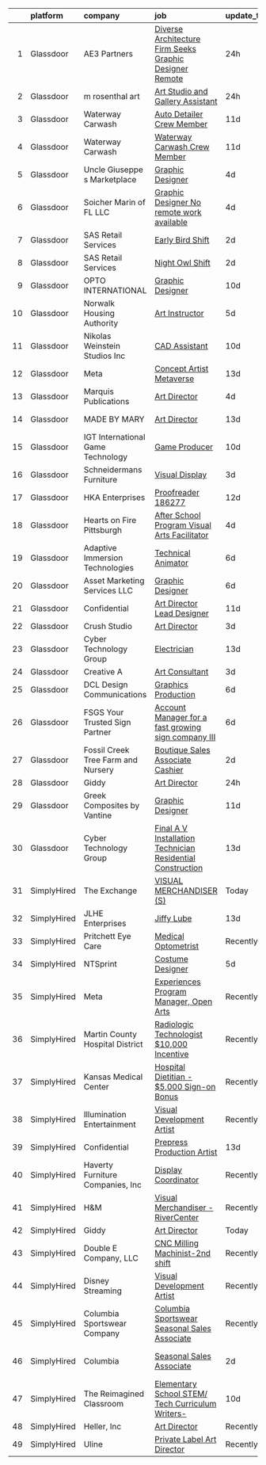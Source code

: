 

|    | platform    | company                            | job                                                                                                                                                                                                                                                                                                                                                                                                                                                                                                                                                                                                                                                                                                                                                                                                                                                                                                                                                                                                                                                                                                                                                                                                                                                                                                                                                                                                                                                           | update_time   | location                      |
|---:|:------------|:-----------------------------------|:--------------------------------------------------------------------------------------------------------------------------------------------------------------------------------------------------------------------------------------------------------------------------------------------------------------------------------------------------------------------------------------------------------------------------------------------------------------------------------------------------------------------------------------------------------------------------------------------------------------------------------------------------------------------------------------------------------------------------------------------------------------------------------------------------------------------------------------------------------------------------------------------------------------------------------------------------------------------------------------------------------------------------------------------------------------------------------------------------------------------------------------------------------------------------------------------------------------------------------------------------------------------------------------------------------------------------------------------------------------------------------------------------------------------------------------------------------------|:--------------|:------------------------------|
|  1 | Glassdoor   | AE3 Partners                       | [Diverse Architecture Firm Seeks Graphic Designer  Remote ](https://www.glassdoor.com/partner/jobListing.htm?pos=109&ao=1110586&s=58&guid=0000018335b9461d975ac693ee461bc4&src=GD_JOB_AD&t=SR&vt=w&ea=1&cs=1_c6b5bc00&cb=1663053678511&jobListingId=1008134183584&cpc=61E17551093C17CB&jrtk=3-0-1gcqrihi1jrpn801-1gcqrihikia2j800-d9353c9c212a178f--6NYlbfkN0Bgub-ZNE-gLQYq-B1O2O4iqCdneG1eqTuDS06NHzGwZittwkDGOdGUdru3aFsHTFQ8gyWwZEBxMQKGplJSczS7A2I-AK0cFZbu93YwUxHFu_Sc217ZzWGjuDEul5hvHm6_MvcpwhPG6gFv_VgoD10ssoq4qNO_8thRPYqdWf0sr_gMY5FuxiA3u_NPT5Y9VtgY3hJtBinXt8-k_RPkyZ-E1757tavWXuJFDkPLMPzuojwxRDJgYNn2RF_IWhWCsQjhEPLAG4LXAFAytKgPg4r06Goj0dTUbZD-9BDyksZ5n0l4Ylnhp7SDlcRBmsZ4ovE3qlihQAUC86Q5MRnbSGs3P2Cv4hVY4ngo13eyoCQyXUd5PgRTlPzQemIvi5cnLB3aeg0DgAuofYpOPdAa_2AiNes855HhEbpFHpR3Y6foEy08g8KkiLdOVKqug4VhMqEMIOY6Pzk-CuIaftfeMAB6o4prnOjGRYiEAv7VmLw5e8_F362scTMmXHI2nfF8Uegv3mMqDMiAqEzP4BO31pijoMu83GbKJ-N3rUo-KBaqGQ%3D%3D)                                                                                                                                                                                                                                                                                                                                                                                                                                                                                                              | 24h           | Remote                        |
|  2 | Glassdoor   | m rosenthal art                    | [Art Studio and Gallery Assistant](https://www.glassdoor.com/partner/jobListing.htm?pos=115&ao=1110586&s=58&guid=0000018335b9461d975ac693ee461bc4&src=GD_JOB_AD&t=SR&vt=w&ea=1&cs=1_46d9ae8f&cb=1663053678512&jobListingId=1008134998448&cpc=9FE5D8D7282D4400&jrtk=3-0-1gcqrihi1jrpn801-1gcqrihikia2j800-fed4341997b91740--6NYlbfkN0D_KRozbKJx95I3LRYgbj09bqBDFeyQG4s8tCOB31p2DDZJW8f-KusMl18uY1qG4shNZKi-cc-k7lI1I3_lh5opq2dYMNsBtUfDbF4XVy3uvAe24QGTjHKUZqZ9v18ml2AEhNg3bWax6QhKoiklkn479Fxo5j4OCRj6w3WHN8py3e1mh4W7wjVXBA3tgVQpMnn0QccJaHe1bT3sKW5v_S6ugO2wb2Tq2-XrHwti7XuxBj6SoZmghSFVWgy7DDK5X7cJjieKGYNAB4mu0g74OKtLhTsl4PZIC8S8eMdMu9BzOquhYZcVsS4RzIX9cNWaAyePXWdh4BD8dq9sXNABInPmeQlQ1MRGFysqGiWOVpNZbQLP5tFUUPzIRlblRaaR8nbjlBtJ82v6JqeO34KnzmAZ4W6hej2B5t_I4SIhmc6JNjwPrBY1bVNEMaQFPdVFkce8eNVRxf4KftsP__GnPdmRuryTujnwLqacAxkymA2PdJD2pSRKGRbJAYZm6BJE6JnII6I070z4ZA%3D%3D)                                                                                                                                                                                                                                                                                                                                                                                                                                                                                                                                                                       | 24h           | San Jose, CA                  |
|  3 | Glassdoor   | Waterway Carwash                   | [Auto Detailer   Crew Member](https://www.glassdoor.com/partner/jobListing.htm?pos=106&ao=1110586&s=58&guid=0000018335b9461d975ac693ee461bc4&src=GD_JOB_AD&t=SR&vt=w&cs=1_7787c2b9&cb=1663053678510&jobListingId=1008111324289&cpc=8D7ECEA3288D8B24&jrtk=3-0-1gcqrihi1jrpn801-1gcqrihikia2j800-b53194dd2a9f9d7d--6NYlbfkN0D8O-H_wUvDZzcT664clKWU_YBfYT-A9tKBwOCfBRnV_3IB4pmV_PZZ7DDKHJuZOOsa0MEhYfkhQUmgE_Rik60_EwTF5lhj2rugw9LnGcBvwAX2ou2_SrdQwuhyLmNpAx9DsxJxfmtAC1YmyvPmNE78vpxgCiLyyFi-vIlW-hkOg1naCtOblrobsHzhK5sF6vwljcjQEMpgBaIgU-mHd-Lkxpw8dLqECXwpalryxRFwJwwa8pfKe7CYIUFVKFMfS9t6CZ6cVRi3aY-4It2gvBn6Y5E5Ih425SMtEp7Ql1PGwTHt2e0-Zh7nlcP8AVNT3VDBViF_ieDb5kKhcBv0edhRPFBLfojCkdAGQUsa57zyvDBVURKeevrenfJWmL3qowMlPTY6gw7XhMtikAxJ9PnuwQosMOgJcS7KuVUtFOhx8tZHNjliiNhPzJVTpboYg_f-uuqVfpi6rUJSwosStpAO)                                                                                                                                                                                                                                                                                                                                                                                                                                                                                                                                                                                                                                             | 11d           | Vernon Hills, IL              |
|  4 | Glassdoor   | Waterway Carwash                   | [Waterway Carwash Crew Member](https://www.glassdoor.com/partner/jobListing.htm?pos=116&ao=1110586&s=58&guid=0000018335b9461d975ac693ee461bc4&src=GD_JOB_AD&t=SR&vt=w&cs=1_d6e2e601&cb=1663053678512&jobListingId=1008111301684&cpc=77D8CEE05F182B4C&jrtk=3-0-1gcqrihi1jrpn801-1gcqrihikia2j800-fad992a4f3131cf3--6NYlbfkN0D8O-H_wUvDZzcT664clKWU_YBfYT-A9tKBwOCfBRnV_3IB4pmV_PZZM8d2MQoYG3KRWshrHtR7b2dEOvNiLABCmqzeUO-JpOTjLj0XcbZdGp3BUvA0MWyqo_Ws3iJrca-gKxMo6t0RmL2YGaljUyZRznrkXAJ2zR8GfvEHaLFUS-C6Z7Q3ik5jkkKq_tJTbCrbTFNnXZTngMxPbZkrA9UUGM7mrXpS84ApcNKxA7LAv7KbQV6bkv0wDDyrnLvF65MJXOuh0c__pJYxaK0SOQoNBJJ4wv-9Bu0sp-Jg3u09BmIRqUoals3RTOSCCuqnUWkSJjKI724EUiPtV4wNA_G6M1-Y5qZob5u_xVhCdn6SwrmPYA06LREapmVINM63GvLDKXp0HY5E7XkKmYnqi1kLkOmVm9oRoG9EVau0G8YY9_CORfEvA_RDFSozbsgbJjKJwbyCqJIX3sNX1ZR3nRXN)                                                                                                                                                                                                                                                                                                                                                                                                                                                                                                                                                                                                                                            | 11d           | Skokie, IL                    |
|  5 | Glassdoor   | Uncle Giuseppe s Marketplace       | [Graphic Designer](https://www.glassdoor.com/partner/jobListing.htm?pos=124&ao=1110586&s=58&guid=0000018335b9461d975ac693ee461bc4&src=GD_JOB_AD&t=SR&vt=w&ea=1&cs=1_6539c326&cb=1663053678512&jobListingId=1008126040287&cpc=9FFE37255B2C047E&jrtk=3-0-1gcqrihi1jrpn801-1gcqrihikia2j800-69c5258a1d547f45--6NYlbfkN0CGLrabYYuemvwgt_yQDDmOXwhhrXeTIr4NICh32A2LGABFwBkdbhqIRUVy_ZEhW9LKz2BakmI-St_AeGJeB2g7HhroQLGo_zmHZ7lnNjUcl09eSX94sMWtwNwx3-SrrTCyHJVZamGGhzc1eeV-8Nj0UZti-aXsZIPpkquN5xvsR6wvfOrp_2C5OxoJzKq_af6rVKfzrORPES8o3Sm65JvFfk42RzXlluKjTPVcxmVhsTEjudathBByl8OxM-3C0vm7Jaomo8aiTylj0BwvG2xO8rYtpCCoNJ4ed2CFwenKjwqW0HheqEPRzVio_FeHW3frXNWTiJaiNHkM69xHMHT40U_SqZXj0P7RI0QIskQ8_dceSWasJisrXyuVvdOsW_lAdzTB3SXT2g5DnZvdgACKn58Pr-71nxRtTctdupJbTNaSgH5SxVc2Uu2MPC_oeR3U_zy7H7b_AI5QH0UI_bCKm-rSqP_s6tpjrPp_X3JQhRSQKpA61cPG8YW-_uh6fm0%3D)                                                                                                                                                                                                                                                                                                                                                                                                                                                                                                                                                                                                     | 4d            | Melville, NY                  |
|  6 | Glassdoor   | Soicher Marin of FL  LLC           | [Graphic Designer  No remote work available ](https://www.glassdoor.com/partner/jobListing.htm?pos=103&ao=1110586&s=58&guid=0000018335b9461d975ac693ee461bc4&src=GD_JOB_AD&t=SR&vt=w&ea=1&cs=1_a1901a1a&cb=1663053678510&jobListingId=1008126322166&cpc=D726EEAC21ED87CB&jrtk=3-0-1gcqrihi1jrpn801-1gcqrihikia2j800-7d93c4ac8376238b--6NYlbfkN0CQJhSYVfaOjZRjFidUvE2uspgRp7J9njsXAxidIJ3FLCiC_XJCfJj8nmg9I03AYgbM7miGO384ULMLZX4I4CpJk_rjvI32yJAVkJ1fbcog5pKn5lSQ7OFnOYyCVdrLDPOK6dwj10IYK3zm6TWh2QRkwJXxVbI--RMXKTfLN-1s1PgO3SeMuP9LDP3UdOde9ZzQReuEeY9XvyRW7uTb3thuAt43GnwV45PbW-54PGt1u1BbrQXkXgtJTWhKXfxZrgU5MIO7-XRQNANvCtidybk2bfb5B_Iqj1VejJN6e9C7B_GoUtc3mYDkWSRRVmNI3ZSIXTnqLDApaNS1uskwt74B1tkqizjdPK72iUk5cgki1txXVZVfpoSI9NyiW7PNW-vdUp5D_hAvFR1v74svhBaDWiIBZkpR5n7vyXoZwCXJsLCrcfmbLPN3HQlK6NlrudUlxEUcDq2FMlbgLXTNgif7HNkq-f5FV8iREg6yHYrZHtawZoVufqyYMPvLmgOmzncGYLhC0eGX4w%3D%3D)                                                                                                                                                                                                                                                                                                                                                                                                                                                                                                                                                            | 4d            | Bradenton, FL                 |
|  7 | Glassdoor   | SAS Retail Services                | [     Early Bird Shift     ](https://www.glassdoor.com/partner/jobListing.htm?pos=130&ao=1110586&s=58&guid=0000018335b9461d975ac693ee461bc4&src=GD_JOB_AD&t=SR&vt=w&cs=1_c9a5a51b&cb=1663053678513&jobListingId=1008130950221&cpc=01657B10174A43CF&jrtk=3-0-1gcqrihi1jrpn801-1gcqrihikia2j800-49581e51ded21199--6NYlbfkN0CQzBVlL-_S2-4_8H9JZKVxYwIQBEeV1NOJ5l8B7VNgi2FX17Pq58iQztkj9Oh0aXA8zaeWmwx8unbFC_8oL83mFPDfLboZ6hHeXXOUm7l4YSBfKdC2L7YAJWwWPk2dtztFFOq5Te5TxC0XjOuG_I2KNWDEn66kgExn8GPFOEpvlEW-OpkyHbC8sgQxVIbVi3bv3idDLxAyvwbHp0XDbrbGm5cWcEu6ox0QRmyzLrNRZIgTM8jF6XIRZ6iq6VrqzmarSedLZ_YiFYYGQDn8ysETEn8u5e7Py9Ej74eKVVBd-AmDpT3m5SJLLHo_z9ydJson9aO2vkxgKIiBtSBISqfMy24_Niro2msmSF1z1t0aW53DCe_LQBrmExviMt-adWacyMhr-dKmFv_6peS_l90sqtu1LKLJD628DzlF_wGWHa6XXJBDQzR9KTFPnXRM4u45_2cX9zQExPpEEnvSHHYiiBH__Lh3ZHeD_o2Ye0jtlYvWWcZ2GFbWqjctlwZqkQ1VKXa5ZMjxVmm5kH4PW8I4S9bASX8YyLr9RLNhmxesQNY65zyaWsWYrD1zcG4yycdpn62OYxTWwh3oiwB2-6kTQYxXJmgCT7VI8kgtk1byIQ%3D%3D)                                                                                                                                                                                                                                                                                                                                                                                                                                                                                  | 2d            | Seattle, WA                   |
|  8 | Glassdoor   | SAS Retail Services                | [     Night Owl Shift     ](https://www.glassdoor.com/partner/jobListing.htm?pos=125&ao=1110586&s=58&guid=0000018335b9461d975ac693ee461bc4&src=GD_JOB_AD&t=SR&vt=w&cs=1_a336b7ee&cb=1663053678512&jobListingId=1008130937352&cpc=5FEB1BEB8E14EF52&jrtk=3-0-1gcqrihi1jrpn801-1gcqrihikia2j800-9d44487ac587b8e8--6NYlbfkN0CQzBVlL-_S2-4_8H9JZKVxYwIQBEeV1NOJ5l8B7VNgi2FX17Pq58iQJ-gSU6sizAZeXYbAYECdY1OA2oH1crZvfd9auskYuvb5lzFggEed7nLFOipFI--ii55fDWwG1mEas4SgON1KDV5AFopxjTZP6mKXT9IRnYAlR9LhB8XGzf93SsQVoR_HQFpSAbGfGU6QFaxTgeACQqUcGI84FrJxA6OodSEGnkeA8ta5JYdfPmitKp_MZWBST6kmq1N0ETrPOgvVSIUIUCyhORDvWwEA-0meOEqfDgVgkF03p3_-YwWY8R13GPqd5N0YqPYqRMG8Q_m1A6K07m3NcQG7b8uDreFL8xxWYyKccvuelDmmZQv6agGHVmS7Ilqegfv_-ico0AoTCxPp6xEtKZC6JoxVm2lQYWgQnNndADmA2_2H-Zpp3dMQp3oY3qWUQq3zPplCizrJkpOi0G_GJ3q0dNWKqGAG3ijVrVvb1fR5qfyDyzTgjnTx3m8Iaki_Xl1CUEq4sTWx1YAJByiiZnsSc2c44bky_Nxf_pEhgoska3zVE5tpat_6bSFaoqRBYcWwwc21fOmXSullwEt88YSGZL881iS8tgBGq8LYb9cO4-dhFnAmRWQniFBs)                                                                                                                                                                                                                                                                                                                                                                                                                                                                               | 2d            | Bothell, WA                   |
|  9 | Glassdoor   | OPTO INTERNATIONAL                 | [Graphic Designer](https://www.glassdoor.com/partner/jobListing.htm?pos=101&ao=1110586&s=58&guid=0000018335b9461d975ac693ee461bc4&src=GD_JOB_AD&t=SR&vt=w&ea=1&cs=1_25b43f3b&cb=1663053678509&jobListingId=1008114454416&cpc=2083F359452D1586&jrtk=3-0-1gcqrihi1jrpn801-1gcqrihikia2j800-7d099d590a8d0cae--6NYlbfkN0DTXEPot8bQs6vL-0KsHuyeBXsp9NRYqLssF11gmcxF1FPK71qYPn8Ryec7son9nZXBacyyZR0tUu-RhjyEujjTIlOdn9t9vujwS_Y5rLSSOgo3_jNg51t1MNtzthP8DlMtE80ugs9pi5sM0RBlEdWkhWUgV3TNpODv46ZNwrD5PXct1jAeBhojmDWZ2d7wfJ_eSRzWW-NZ4qBX8upXjmtdFygGdcex8RRNUtJhbdHSaehd6yrehmoVGrG_cg4-odCZN6eOlFxovGw3IhqAjeSNiMwJ7azSEay4ye4p1rPNvKUjWaLQsQR6GTtD6h_68DBigHKiva3wQu_2cGyQTKU_I7hJos2sDgD9yFvy80BkITvqwUg-BdDPEse0ZHyRzZUOL3iYAV1ZjGIuBYsyLMj50946jUGjsOs2bQiKQzWpu6Vt1NfjAev6D2gqWLPqs94XfmAZp09HvnS_vNCfEj7arDsXXU634XniK8D6pg768MU2duCZSeDo0AtdZi-pKV4%3D)                                                                                                                                                                                                                                                                                                                                                                                                                                                                                                                                                                                                     | 10d           | Wood Dale, IL                 |
| 10 | Glassdoor   | Norwalk Housing Authority          | [Art Instructor](https://www.glassdoor.com/partner/jobListing.htm?pos=105&ao=1110586&s=58&guid=0000018335b9461d975ac693ee461bc4&src=GD_JOB_AD&t=SR&vt=w&ea=1&cs=1_bdd81d4f&cb=1663053678510&jobListingId=1008123571336&cpc=4599430C66E07990&jrtk=3-0-1gcqrihi1jrpn801-1gcqrihikia2j800-bf1eff3c813e593e--6NYlbfkN0AtxQrKbMmA_OXVQg4737mca-WigVK8ibzHaNCpaTuKvOkYQ4qwq-9E-SsozA0vJHM0PbmT4mo1UJ7slnEoUKMhbQ_YamfYBNIVbkzldabiNzZfQgPQZvlreINTNGDCCx7Cmkx3AIHdIA5f_BHTIFp4nPE7G9Tb6HDqIZv2FYnHcf8xuppaGpVW45M3PpLPzz5nEThvgFIvtQRTaafui_UhyiGbNzvLrpRrbBW_qj3PF1usXiJuMK3B2N7FHmcb3BQb9ZXjN3OgkDvRVoC3BDoYswn1ATv1rjRXy_Th36MQwTOTrT8HgKJrO5MfJMS1vlUsBsAWorExiOD6wJqjd39J_f6xSC80JjKpBoeQ55xcAIn_y3ArMp_vzjo3DFBVAdXfpdG30FsBN8FwmWxV5c7CSXq9cg5V3wtSw8HX3z8m8WmNGWzqo9G2r1CETD-8U7gLUjdOlne7qz8wk9keX-ItDJidY2vjqrK4HW8sbyrjy0MglVOqLWiIxdPMl9tXg7Y%3D)                                                                                                                                                                                                                                                                                                                                                                                                                                                                                                                                                                                                       | 5d            | Norwalk, CT                   |
| 11 | Glassdoor   | Nikolas Weinstein Studios  Inc     | [CAD Assistant](https://www.glassdoor.com/partner/jobListing.htm?pos=107&ao=1110586&s=58&guid=0000018335b9461d975ac693ee461bc4&src=GD_JOB_AD&t=SR&vt=w&ea=1&cs=1_d39a1a3a&cb=1663053678510&jobListingId=1008114506738&cpc=496C5EE6B32F83EE&jrtk=3-0-1gcqrihi1jrpn801-1gcqrihikia2j800-13b980541a5f190c--6NYlbfkN0CB1tmP7rfbaHtYFmPjg1Xv8BJr6DUbyz0HQmM4H563AurHCftAr469CnriIX9i-Sr50I0lXl3OfRIntL30uyPWWs74tSz2AFMHnF6QkhJc0feNUC-bVP5_RlWV-GSulLUP4wsTzaZ-jgiZ4zf-9n7CttsK0_FX2Tn06oLYxiG2ejn9QnVNypufp_PhWgeAmkXb9AMmKRhLQrQSgpXFYHfNVFJcZEsUAGFBrGcW2Y9llJD8wXEe2qRUa5VSbcJgfokGXuyqxUqysBzd8uzb6GSfT7BPUZ85jGYxsP8NjE3O_RV6AHYQNkWMtRrUe_Wb9EJC0zbKQ1w0mzSb3erYNqgpO0KclB0hfb7Y2HHvl3vWbeh6Of7ryKg93o1ZEY5njK3GUnRia8JJ5dG4KfJyt5s0mQI67KtnMqShooHOPuLZ4iVHTwzryfdkUEfavLWku6YMcNu0O47M4ev10qTILXiKOTi_z6Kpa69o4ge2vNYSgQRNQ1sVl-M9)                                                                                                                                                                                                                                                                                                                                                                                                                                                                                                                                                                                                                      | 10d           | Long Island City, NY          |
| 12 | Glassdoor   | Meta                               | [Concept Artist  Metaverse](https://www.glassdoor.com/partner/jobListing.htm?pos=128&ao=1110586&s=58&guid=0000018335b9461d975ac693ee461bc4&src=GD_JOB_AD&t=SR&vt=w&cs=1_faa95207&cb=1663053678512&jobListingId=1008104920128&cpc=C891152315FA1AD8&jrtk=3-0-1gcqrihi1jrpn801-1gcqrihikia2j800-4b114d8e5f1c55f1--6NYlbfkN0DYl4UJW4r1Vl7FEn6T9F-rD9lpC-0oMJVSiWjK_MGUd8e8cHXcpv6KPyjLHZEfqkWmIihMCJXc30MVP-YiIFxzoyrs7EPhl-n3NgzVvQSFgeEZ0hvgQ16Rj5IiKLg4zxWly0irvUKehndMyNdhWO0YAwI9ux-a_i193sjSruDpz3cOVyi2Os_U_h5D6MkxUH9IkJvnQyXV1aSUVFX-BqVWzmVK25MjY1-lbYiUlf_XGkjnCJmZJLtfmMiNJCv2MkWHjgyFC_YYMLVq4zdFI_6Pwwj195M3aYSW0xXkHTJdyRgpnVPyTpuBvQX-EF0QlYeo6kzCWN1tgzDn8xLXrEse-LDdQSsArJvJXa1ShVGUBOocqRuLXPoljBc8Fztma8ioJpQ6i55fa7HVoMHIK_6vFQNY8_tclTDfgN9ife9st6AW1R6LB0BTx-e-Fasx54EOiZZR9Q9wHuc6zalwPwyAyzh1i4yadPOUJozl851cBVve5Q1uH6hMtju2EF1PhXFf6jWyG8yoMv7GT2l_RxIeKU90-SrQy6LykxlREJgocJOByjEZhQ-UqBNNoWY7tPCukDsTLBDVRs0IeXNB0-htoL6p2X8RZw0gUfVU_AUIEr-ZzDAts04OcJY0KBXi25EPtfRhGA4FI8zOXjPgN0_5WBZH_G-nvUTrz4j78ICK-yCw-goOWNlmQaHqfl51g3TxMgcYXluEHRkBeeds89gQAPo5upKevIjZz06s_si_GWngTTE-sxGrMyiEDjAgBz1FgiVVvdpBk8n57H03_0T-an_5rwNuzqOC1W5ru63_z54t_ZI6NIB1KxpY8PVQJTi7d7dOaJNrOct-AQ2ArS91WyzJgd2yyCldFA_aruf2MN8u_jq5nObFzXCrRU61VSsHS6QCYnXchYLvHw3eebK2-yKg3P2OI7czkqWz1wDFYGxMcbRp9XcP0tBGS3l3AgkLcKiGCY8AabP-peCKtI0JAYbaw5eaSedxNkz4cBU04gzr45g-YYwM4aGNVWCbtasLDK-6vxL7LjiICjltRNMnFSJhSVugw8li6DGa8QP_P8VsqQaO3zXxm2myh4hdXy8%3D) | 13d           | Los Angeles, CA               |
| 13 | Glassdoor   | Marquis Publications               | [Art Director](https://www.glassdoor.com/partner/jobListing.htm?pos=110&ao=1110586&s=58&guid=0000018335b9461d975ac693ee461bc4&src=GD_JOB_AD&t=SR&vt=w&ea=1&cs=1_f736529f&cb=1663053678511&jobListingId=1008126346549&cpc=6FC5BA77C9A4CD78&jrtk=3-0-1gcqrihi1jrpn801-1gcqrihikia2j800-010bd8ec3551b204--6NYlbfkN0ARohNyrLPJsJ9fVtWfcws2zET3vangO4r7k8asiRxpa4UPFQT7jnlkF16Wd15dlYMKsJs1RBnS_2fV4DMRGKKh20tELNoFeZa1po28QbtHxoZmzL9Hfc1auHt2oLeglfxyZYWagPj4T7Vp8Fbt71wPOIADdzFpWjKCBm2djpD6c0rVU0KrWqJ7TA6OImXi83a4PIrfF9mGmyAGS1KzvkjxRhSehKVR7DhCF_ZNh_f7Wf89Eriu1TnC3CX1j15rXAAhhYm1IqTE7vvOHsA0x-yBfqiA2adUMTgJgKpY_5w1NELk3QZafTS2gsiwCOyREucZ2U-1IbLHVYNZVnpjoIRf_dCjTkYFBh0x3BfZc_lf7pY3Acl1TOBgQ24AYKqO1OaENLVjbgh_cL7TpJPxccj-NFolgINZAe-jJpMLcKzw0bQzqJbtKaFsLaWXIK-wukH06hVNf7Ep_1mrT-O8zWdPCsFYXiJgxFVRq-S-9_p6kuajcmK3VqNy6S3h64wqwp8%3D)                                                                                                                                                                                                                                                                                                                                                                                                                                                                                                                                                                                                         | 4d            | Remote                        |
| 14 | Glassdoor   | MADE BY MARY                       | [Art Director](https://www.glassdoor.com/partner/jobListing.htm?pos=114&ao=1110586&s=58&guid=0000018335b9461d975ac693ee461bc4&src=GD_JOB_AD&t=SR&vt=w&ea=1&cs=1_ad9ed8c7&cb=1663053678512&jobListingId=1008104310640&cpc=9FE5D8D7282D4400&jrtk=3-0-1gcqrihi1jrpn801-1gcqrihikia2j800-2ff0afbdf6e0ad46--6NYlbfkN0BKgzQyzTF1Q9mOsR1amaS-juVGLjHt5Cdom-gEF9y-xf5pWHmxrPs5XrwJUSQKDWbBIMeSXuDjFdRYWNWwh_PSDMiUpY9qw_F78WbsyO3pmnASYwxrfhcShctZN_HSrtcLhji7JCS00gk4AQt5QqK31lOIvWEgHkUYwEDy9DYkG4TW3EoPVQgUUeGc_oUTlkCfs790tCGXX3v3m7Cei-X1vKpcri_0_GgvJpytKDI7pZ4UmmuIqlGa7eVy5LJ7CJvA2L9xiDhtbuwnos-wznwoKv2rFfYnFIgL5PQeUs1DASIdIgCJmZF7ZzlJXKzqR9ZyBlsGtJtY68qs8yWBYSsMpnFmRG9tX8MRQcsUZo1UHlGYXdvmqvdzcD83xdq41MhyuXWJkXDNwayUcb6QVUtPSawXT94AJFcSp5QS8Hj1g0uK67h2dUZf4bGMNvnBzc5KySIB9vUxwpkyjdSZoNpvHq6k9ncRoFFGFod2XMpV1j3soRnGgpGB5BODCndSvvU%3D)                                                                                                                                                                                                                                                                                                                                                                                                                                                                                                                                                                                                         | 13d           | Bluffdale, UT                 |
| 15 | Glassdoor   | IGT International Game Technology  | [Game Producer](https://www.glassdoor.com/partner/jobListing.htm?pos=108&ao=1110586&s=58&guid=0000018335b9461d975ac693ee461bc4&src=GD_JOB_AD&t=SR&vt=w&ea=1&cs=1_21f11f82&cb=1663053678511&jobListingId=1008114022485&cpc=BFE8C4BF51BDD557&jrtk=3-0-1gcqrihi1jrpn801-1gcqrihikia2j800-dbc725f543659e55--6NYlbfkN0C3FGiAGKMufg06vyvXEyGw-21Rz5inohOPof25eO8swqx0M6X2Ipw9zC8uDpPZ_mFVzOWUVnTGuQIr5njB_nbsaHNIIhdfljZkHYfxv1V4V3KCKdhMrt3L8easWtOgXuzXfa-_K48qbbpanoFsuacA9tZ3QsEDOW-3vcVnglJnTytyKalPJMMTY1bMGk-Vv555xhiXLThkJSGuDA1WwBmp1SWIixZIu8K_6rnSPC8IgZ_51hucerZ5KdbeFH4kwjQtu55TMdjznr-NuC3G3JhF7O1YECVpMHFUjsrF-SHr5OcUR58lzVLQ4V9o2lAqGchoGojb1BuIZDIO6IsvEToX2l-9imZyM3Xg10Kd0BFlKWcIr6-FVsj-ZRLfTV083Z86_XkIef_L38xjjF3leEpIB2AmUhaKF6sWVbvEQX5W2gcaSaV1rIYiymTXT9d1lj3MSxEn6Q0EkvKThTuvroRAzs-fz80MgLGUgnLRqr4HUCIB3ku3Irk7PcQ_Y4OX2U0%3D)                                                                                                                                                                                                                                                                                                                                                                                                                                                                                                                                                                                                        | 10d           | Nevada                        |
| 16 | Glassdoor   | Schneidermans Furniture            | [Visual Display](https://www.glassdoor.com/partner/jobListing.htm?pos=126&ao=1110586&s=58&guid=0000018335b9461d975ac693ee461bc4&src=GD_JOB_AD&t=SR&vt=w&cs=1_6528fa5c&cb=1663053678512&jobListingId=1008128890653&cpc=155EB9D5185558AF&jrtk=3-0-1gcqrihi1jrpn801-1gcqrihikia2j800-a4fb1b305e4f46ce--6NYlbfkN0CVzdm_h7bKjFhp4c_2LmT5Ed-ErWG0B68kUZhoOU6Mey8_KkJrCFSF4Q1gOKp7b9FbpfPnJ4CR0x-ae-spm0oqUTdt3QTn7hQgLzbdLVYC6ZfOJJbeS-hJNKNlEVZXTa9IyVMKjSmrnGatoCB3b9VQ_KwT-ss0zEeoe3RMsRSRHJfSVZKRcN3FAQyd06xCDSYV521Q4Np5HVllSCJ0utm3kAWFV1AuNH0oFtetTl6ZA2bBKmqDHaDiYpL9Vl4tVPKokqv5XOmsfE4zvycMIKq9GWuO5Qn9JUXy9ouA0MY-vWm_Cw8tF6idPxUTnbj0eaM5x8k7tg6dqbgdHas4Pl30-DaFjNSI6kIJcq3wK5g1QcB06GBVpZDPU_kleXmy5BzHRywgrLpzQjilGY8kkbEdGfiAWSbLoGr9RKlifRymvxqi36ZoeUvHLQrAx2XC72Ax4enbXvNq67bsyTlJDbzqOF7L4XuAicE%3D)                                                                                                                                                                                                                                                                                                                                                                                                                                                                                                                                                                                                                                            | 3d            | Lakeville, MN                 |
| 17 | Glassdoor   | HKA Enterprises                    | [Proofreader   186277](https://www.glassdoor.com/partner/jobListing.htm?pos=121&ao=1110586&s=58&guid=0000018335b9461d975ac693ee461bc4&src=GD_JOB_AD&t=SR&vt=w&ea=1&cs=1_597717d2&cb=1663053678512&jobListingId=1008106339459&cpc=654405A9B1E0A9F5&jrtk=3-0-1gcqrihi1jrpn801-1gcqrihikia2j800-1e426b004c17d5fd--6NYlbfkN0D2Zbx9XuZiwQ79GU-6D-_G_OF5jUrh-BR5XA-QHW_xVEvvOjbjwa9TzC44A7zOICsnJ8Bcj6TUKlLgfwOvh9s26w1ojvkI0qYs6bFcr_QPC3YnB6ZCkKNaPPwi4P0XVq4S0Qp0vN1mGGWvsT5IRDNMD6NehSMKe4S1R15tEdi0U9Xayo56Zu28u-R9D5JIjVeunEZtgVHT3MbakZCNTAMcf-fFv77GPVY27lrPx__IJ4lMTWCvprqNS-GPjuMHbpm05nHlciL85HyG74D07SoshjCsP4DcLg5FX8xQwnSAAB6HzqEX6XlNEhXz1EZ7jMdYmTYf0_KA4qRtQJ3F0ddLRn4Q9IVTzokCfsKdzTvaCDM4QWcLsGlBmgeiDcVndWkzUQ1fRK6cBW4P4xnWoUMmbTIhG3i7_xSQG9elxlbiiCfp3FIhBQJXtiL1zQul0kIIrIMuW1rM_47zQ4VSx2L__m3RH1Jb0_f5Q1jfpgy1_RcbCMAAPmgFA-B9sfPTdBU%3D)                                                                                                                                                                                                                                                                                                                                                                                                                                                                                                                                                                                                 | 12d           | Remote                        |
| 18 | Glassdoor   | Hearts on Fire Pittsburgh          | [After School Program   Visual Arts Facilitator](https://www.glassdoor.com/partner/jobListing.htm?pos=113&ao=1110586&s=58&guid=0000018335b9461d975ac693ee461bc4&src=GD_JOB_AD&t=SR&vt=w&ea=1&cs=1_bc5e5886&cb=1663053678511&jobListingId=1008126801846&cpc=EE119509A2DB00C7&jrtk=3-0-1gcqrihi1jrpn801-1gcqrihikia2j800-80a61a51117af44e--6NYlbfkN0AtR68e5gWpPxoovZgA7Udo-dcymoK0NpHFMpIgh7LYzy-NvFBPTC5prxJjkaLgB5Y3UVKVPvbQmnaAZ8nbrKHMcyyLzqX2YblbyIUsBa4rw32SYw6rJTXy-wI9xDGEf61BMrLhp5fVIV7AmAQ1N5kC1sjJxoUDBslA8ILr7PwkfchL3ON0YYxzmc9qI9GyPi-3QVgmHS-SlDqxGgh30u_l-fazuXcVJ7v4gaieH4vL9eoHwHdRKXNHYOVH9xqG5Ex-pLs5fxDrdCN1xvzqTkjxfvYvb7ixB0fhEJFOSm0ttNvjGMD8tGV7WBmXQJ-7U7qNAUOL5JYLKDqXqh_ke7k4FC6hgpLQyGLcCgOglxvvWESICJYIfa-14fNplfbrWnsubsl3rMwbqyIemR_fUKm00P8ZTVt_dvK5axBN1En61fGGukOv8UTFyasrPvtqlGCexGlyDzZDGsR9M1d6A6Tb_StgGUC2tfazR3LJF09dAVJCmUPe-O2yEcdZpqGGqRv2p6ZHU-P3yg%3D%3D)                                                                                                                                                                                                                                                                                                                                                                                                                                                                                                                                                         | 4d            | Pittsburgh, PA                |
| 19 | Glassdoor   | Adaptive Immersion Technologies    | [Technical Animator](https://www.glassdoor.com/partner/jobListing.htm?pos=127&ao=1110586&s=58&guid=0000018335b9461d975ac693ee461bc4&src=GD_JOB_AD&t=SR&vt=w&ea=1&cs=1_47fc12ae&cb=1663053678513&jobListingId=1008120827387&cpc=18C9CE28155C17C5&jrtk=3-0-1gcqrihi1jrpn801-1gcqrihikia2j800-7c3bc37c89c35ae4--6NYlbfkN0Ah9U34QtNT-Rg7ow0I6j33eRcaaM9l7k5iW_6MlROAUy28lC0q_Ypuud-REdVVlQyCBcJl4olKTY8es92ZBRzYwHb0fu4UgW9OKT3-dLIGh6ACnXVN20zYcwOB-vqyoWpbsg2wY5Gi9JnhDuWTbqtFHkKIH5M0QAs8fU_nPSEzTj3vvCc2wGMGlAxv6Mi9anZ9jF3XxuBqFDDw-I9hFmtusQiKWdgrv_DXephVU6KvckR-dfdN50B_i5ga5u3SNXzc60UIFW94ZQbXp0kS06-9TLgKE4m147Y__c0xK0Us3kD3RNgOcOClYE33yfyIjAGLy_3-BxB6WWG6iDgYWTODHd72jY5X9evgJrO2dJaeX7G-aDMb7kgMOfbVkMKyR_903QXWY8WsFhLK2bz8LzXy_vtKnnGVcH3iI9PvSw5_zjk7ZFaMNpGN_cZcCXCub0XiJcePs7pjDDBSqqQWNzRYekrXNfhp7pkE820gvzP4NQ1vuYaCTLpt)                                                                                                                                                                                                                                                                                                                                                                                                                                                                                                                                                                                                                 | 6d            | Remote                        |
| 20 | Glassdoor   | Asset Marketing Services  LLC      | [Graphic Designer](https://www.glassdoor.com/partner/jobListing.htm?pos=123&ao=1110586&s=58&guid=0000018335b9461d975ac693ee461bc4&src=GD_JOB_AD&t=SR&vt=w&ea=1&cs=1_d0980c33&cb=1663053678512&jobListingId=1008120861119&cpc=FD56AAAF1899B499&jrtk=3-0-1gcqrihi1jrpn801-1gcqrihikia2j800-1193989c5165ceef--6NYlbfkN0C2F-rySkI0hLOv2XPa0yZ_fcm5qm79PgH8fiCTzibtkizACssog0ZUzHhPSdjOBAZqPBi8MGvZbqtUAJXs4HCzSBx3r0YYTM5X0jsWaV_y_-DUQIFJTlcfOgavoe98NtTD09LzZsc0-btme8aZpuR-Yc2TcTNtzr0iejC_Ox0SlWe_33PqPFA_SPbENXFUv2EXgLS6dErM06P87Lqb8lRVOVYiewNN3E3eLMEhbb2dM4VWtH58Apucihi9XChI_Bk4VCr4bfN30K4o1fUB0-85IER9jAbp8Wf5lxUT5HHABOTmqiAwVreAdca60mBu5RqsQlrKnGTIpKXgU6hRbJwAKFkgn1Sud-CLV4-MvZ6EpOMHqAUZgt9ROFRiW2ITVqM5jhXA6rqm7ZH7LcFYtp-IlgGxr7tSKfRV2vA3qO_ogxoozv2q9IpvxzRvu4nPGVh1Y4lw44BOV0UEnQrnUUv7GPCCEvatLp9kEEEp8T1XDQW9DDDzBRBggUMolY0al7SqNoKiPQDpyw%3D%3D)                                                                                                                                                                                                                                                                                                                                                                                                                                                                                                                                                                                       | 6d            | Saint Paul, MN                |
| 21 | Glassdoor   | Confidential                       | [Art Director Lead Designer](https://www.glassdoor.com/partner/jobListing.htm?pos=120&ao=1110586&s=58&guid=0000018335b9461d975ac693ee461bc4&src=GD_JOB_AD&t=SR&vt=w&ea=1&cs=1_a797f831&cb=1663053678512&jobListingId=1008111665981&cpc=7E331B339EFC28D0&jrtk=3-0-1gcqrihi1jrpn801-1gcqrihikia2j800-3b7aed92d4a027ac--6NYlbfkN0CjhDldtMXyUZm2jzDgqF3nOThCGQubF3kg8DjsLwvIwxhFOBwlljhKQLvHdl0dvTPKjVS_URhGrVuu--cJnoRi5b4uq3kkMOG5Wm6rtYyY1tQxiQRVyeG00ZYPmy56fdk3l6nxyVjwCgFWLNl9ihCliyAUGJ-_dfwL8w_z3b2HX2T7BZOw_lRrtCp8Ff7IL3BLceiztSNehpoUNzlxg-eWi0gX0tJfT6HWd-hINfueY090mr_cVMNVcaUyWw_7shNw2m_z-c5H0PRzvbYSzHsGwcN76rNc3WZWvE-jkvDaezuucK_rDtydNbTni23tGi-u7MVSqMWIMIQKHIus_rj3Pc2o4tgRqNkYPUIGANHoMvjb7TbAbQFqXM9UoIClFRQkORqVTZR7m208ZeMZGLsJv3ce-s1eiTSNlILaPJzvgbiSONGjyHGLQWhQzD6h7cU3Z_a6VgpWnUDoeY9GozIREi4rnXAupm2QSQU43BSIjBdERkpf27yF3bEbM8HMJYI3awfpdJcq4Q%3D%3D)                                                                                                                                                                                                                                                                                                                                                                                                                                                                                                                                                                             | 11d           | Tacoma, WA                    |
| 22 | Glassdoor   | Crush Studio                       | [Art Director](https://www.glassdoor.com/partner/jobListing.htm?pos=129&ao=1110586&s=58&guid=0000018335b9461d975ac693ee461bc4&src=GD_JOB_AD&t=SR&vt=w&ea=1&cs=1_a5bd0d56&cb=1663053678513&jobListingId=1008128836425&cpc=5EFBB0462F9C6B7A&jrtk=3-0-1gcqrihi1jrpn801-1gcqrihikia2j800-2dfef623d8ad50b7--6NYlbfkN0Cp_WSJKd_Pz82imZmURPbhd3kYBsiZi4lpMLOH6vOlLNePjbPm4MR7yXVYXFsZzDMlsMFS4hCXDSYFg10FIPQembCEungUVnqD_ghi3NErM1I0H85U5bjUgawII3okuA5u_vhN3TrzJv07gvST84RoYAQny3vXsbah-ncU0QXdtiwWJI9WnVeppVk6lL3EMviK2dZl9ePTxvxxzCYll3Z2GAvhTcb2GJKl3QtEUmEe5ycguSakP9uF32VCChoFw_sCxwjE2s3Nq4wayC0FM2-EKaxiO2_anmoQcbHsRdeTADYWTIowq90vQ--6bgh9iM6Av3EOoTxAjov8bWOZAE7Z6C5x1nly_oJ2r55asJRudl7DoFEFHCS7uuh4VUATAU-KEFrzrroRTWI4-0-6wbF2POR-74fxY1HDWSTIk-jqDZ3c5aVYWH2RY2Ltesk13KO7giV9VuCRHxDpOKC5KZ9q6EMSJD8G6VsJ0Z3LIiiDzi3FYqr-fC1u)                                                                                                                                                                                                                                                                                                                                                                                                                                                                                                                                                                                                                       | 3d            | Denver, CO                    |
| 23 | Glassdoor   | Cyber Technology Group             | [Electrician](https://www.glassdoor.com/partner/jobListing.htm?pos=102&ao=1110586&s=58&guid=0000018335b9461d975ac693ee461bc4&src=GD_JOB_AD&t=SR&vt=w&ea=1&cs=1_42c4c213&cb=1663053678510&jobListingId=1008103720264&cpc=B1C08522A39CCDC7&jrtk=3-0-1gcqrihi1jrpn801-1gcqrihikia2j800-e0d502ffb867ba20--6NYlbfkN0DsBOlmEAMqZtav1V1WKZO3RUElpafjggtWvxyDQ3xFSqf_F-uFbbl6sMP3XmK1uhyGpe2A__jUbp79swfP5c9XthoCRzV3C8syVKbf-8s5FG5M2cOfjMUy2gBxY16bvoWDXYAC5HJ_rFYD-OmoRtsdzJOAFpITxXOaImGf_VGJ_JJbBf2KR7__vvUtpGktRXE1q19rrlelDuqVuBTievSjPuv6vDgnStswPsde5r2g6XEmfR1BAyylGu-d4LondvCVpc4V6VZFdKD_i5tQjQPD1dlVI8gx0USCWvoHLeUPoV1CfXQadJhFXW9fORPYwnTv17BdfH_4M8oS8on5mRAIc4Zv9t7bSdn6P9o9mLDtcJhOPwvd7eiEStvRzLF0vCSJg4TvxVohR3pYhWnfhylar6m4VkV1jWMUXmynNEUKEc79nxdirn-3s9iJ4RULtY6wpisjchxc_4Hu9BVMNDQDaLyS3BBdrJr1pG2Kqr-AAST2biVePJhc7OP8dgYOHLE%3D)                                                                                                                                                                                                                                                                                                                                                                                                                                                                                                                                                                                                          | 13d           | Scottsdale, AZ                |
| 24 | Glassdoor   | Creative A                         | [Art Consultant](https://www.glassdoor.com/partner/jobListing.htm?pos=117&ao=1110586&s=58&guid=0000018335b9461d975ac693ee461bc4&src=GD_JOB_AD&t=SR&vt=w&ea=1&cs=1_9b6e3b64&cb=1663053678512&jobListingId=1008129303303&cpc=2CAED5C921A5F994&jrtk=3-0-1gcqrihi1jrpn801-1gcqrihikia2j800-f103756cec037971--6NYlbfkN0A7FoE2KsXESSrESD43Zrwny8NMBK1mWHMKJtKxmnHfL-QhH731CeQU1Iql8VCbF6vJIEmIztSBfUNX_Snt3QuTOLaYdixTA9zoivsepNJcyXskAL8vvEPrGy42f2MQE8l5SZZEuJAFlanLHTCGIWmb7vMdA__hgKnJVKv74cHU3ruMsLzUHNfVaU5MCzbXWX4NUgARQ3iHy67wd1Vvm0R4EoF1820LFZpAbmm2KnjXCJzLGAnrpjNOdV4vIw2GR1Xw5fXZEMv_xQXU-XhWpcj6pwJ0wc4lGJD21TSJf42S8q1SdCZTgw40NRcQqlCOfu4J_beindPVZkyBN6GzFaAnImvdmbYtngHMztqXgcFcN4v2XdrdNFJVDA2XUOTqh6e5Gdekk-xPJ8ScH7IcTFvMsyvLfYTMLrBp-tPvJu45drHwhgbuRzp0RTnoSfEAcAoIboppv2x8HFCVjbXE7UkO9BpQswDUCyoyKQl7ab_ulr29TPyDayNZ)                                                                                                                                                                                                                                                                                                                                                                                                                                                                                                                                                                                                                     | 3d            | Remote                        |
| 25 | Glassdoor   | DCL Design Communications          | [Graphics Production](https://www.glassdoor.com/partner/jobListing.htm?pos=118&ao=1110586&s=58&guid=0000018335b9461d975ac693ee461bc4&src=GD_JOB_AD&t=SR&vt=w&ea=1&cs=1_5aed938f&cb=1663053678512&jobListingId=1008120560856&cpc=F2E91DB1AE7076E1&jrtk=3-0-1gcqrihi1jrpn801-1gcqrihikia2j800-c5f30b4b96a1d894--6NYlbfkN0DTJfiCX-wsekYgE-joqft5JvAR6Ld_irvu6I3b77_Um58aBmTSgnEQ4lgG2__U3ntQdNRUke6JacwkOCdAZY9YrR0V714vctJapQSJq9Brv6oQT5G7Hx4XN5RR2k85VpuqutW0aOlxhJ58kqZpBLv1zx3mwjNKdlZVGg-cKy8uGvaZj-P5iJu5JwAkrscr7KU7wDirpbV8L914Qwx4pjpYTtBwgzaU8cuRzWaGYr_npq_rHJwBiI3__EkzBBEcS5vpUU_N0glmK6uVSTORiyAerHDBfWpQ0emWazeSKOOJsYILtR3NkmGRIMeU7YjehnSfl8aSPWnf3r09tfkJxU3KRGBjevO-Zv9GAT_9ArY6lfSARqvqLJqsVObUAwvY4jzN44VozAuXeTk8LKeduUZMszz2709RB9RvLq5O4wsUXqEROCMdwbJku97F77hySPiJgiqdm2T662BY1LsT9e5FSX1L88e_k9TeCnR05A_M3cESzhu_1q8TLWaDOBJXLOI%3D)                                                                                                                                                                                                                                                                                                                                                                                                                                                                                                                                                                                                  | 6d            | Orlando, FL                   |
| 26 | Glassdoor   | FSGS   Your Trusted Sign Partner   | [Account Manager for a fast growing sign company III](https://www.glassdoor.com/partner/jobListing.htm?pos=111&ao=1110586&s=58&guid=0000018335b9461d975ac693ee461bc4&src=GD_JOB_AD&t=SR&vt=w&ea=1&cs=1_1cc6aec7&cb=1663053678511&jobListingId=1008120399029&cpc=AA718BBA0476CE1A&jrtk=3-0-1gcqrihi1jrpn801-1gcqrihikia2j800-7ad83c69b8ef02d6--6NYlbfkN0CNayYzF1mBaI40OgT78t3Q2d9IxlwDzhsYR4HK7epYUeqK_b3HkPu2gz47sOEFwxMhBy5k12Xnwc1s45aTWSYE36zz2xB8awxAN_givNCUtH23Tnc9lWVKtaVqG48LxVryNf-4ojwlBXugRfKS_lZz5OBpwbl_Zwni8NQALVaNAMEg9w5D8LdgHZbkm8HU81mtI_k5CAwOVgchsWnQMsbKMSEYgIA9Ebl97EoMEG4UljXpuZRp6ZmX86jG0jSRTwMFU0Lk8EOx1LPvmZUFYtEmjvBAKIgJdmsJHzw0Bf5I2Taq_vB_skwmK__DeZmbnhXKetwP1t_phg8Yqyc_TZgpz-PjQ9U2bzQV1rV6-TKx7hXX2PDQjhCjbAnFJ7Pmu1kygN7i5Uu0J9BRH2G6Nsb1NiDwXnX20Pshhy8jxIaLijo96rbieVZEWK6GePCxeu-xrap45NaVCfVl1Ahz0bn2OhIwrMFZ9a7UPmVl4HK_vo3vkS7lWDkpds6mHuLXNNB74BZohYIIp_BU4wpqn_gukglEVDovC4E3JS9lAyr_9A%3D%3D)                                                                                                                                                                                                                                                                                                                                                                                                                                                                                                                    | 6d            | Lewisville, TX                |
| 27 | Glassdoor   | Fossil Creek Tree Farm and Nursery | [Boutique Sales Associate Cashier](https://www.glassdoor.com/partner/jobListing.htm?pos=119&ao=1110586&s=58&guid=0000018335b9461d975ac693ee461bc4&src=GD_JOB_AD&t=SR&vt=w&ea=1&cs=1_e047e7cb&cb=1663053678512&jobListingId=1008131070298&cpc=B576E40E3A51D23B&jrtk=3-0-1gcqrihi1jrpn801-1gcqrihikia2j800-337747232b028cd4--6NYlbfkN0D5EoDI19pzLD_ZoAvoqM1-O9qeTV9KvYbDAr1-bMzVcUrRYlcR_7Ev3xoG-rQyYDvfMEsLkKKrro2j94j4vFcNnug-W1HdBmYePqqMx4VB5Wejyr5T0IsMkX7ZSUs0C2KbVb8mzABb1oyQ6DyvOiKmZFIx2yMWmWLOMEoiOzJJHhKQhCpr41UvxCjK1ySEImSr7TIqAIs3TWWAkbv3jAr5t7dAFZOG3zPFTHJg6S1Owzza9ixqpcxZUeLlp00OtE3odGke6cClkHbGHqyFDw4ahGZKUowkm_mzsdebTMKTFCAtLR5e8Q3glgCPAkKeNhbnblspK2fZ3Yc9--VJC08UCTXwOqJ917Q-ffwYIZysWmsuoOqRzjIp34eiL6jNXUCX5H_q-ATrFJExZaoSBIQZcvcGoCjdPIXbggbXDSRbt62XWNCuqDoJaI8dbKH53Yd24cq-8ymPuRvRlzysRgFwle70-2a5TPfcEd2kPiFlUOSsQ3x1d4B4Q0gIGj3ov6W85qddRV-D51SNcJdBKqmm)                                                                                                                                                                                                                                                                                                                                                                                                                                                                                                                                                                   | 2d            | Fort Worth, TX                |
| 28 | Glassdoor   | Giddy                              | [Art Director](https://www.glassdoor.com/partner/jobListing.htm?pos=112&ao=1110586&s=58&guid=0000018335b9461d975ac693ee461bc4&src=GD_JOB_AD&t=SR&vt=w&ea=1&cs=1_92e6f23e&cb=1663053678511&jobListingId=1008134163670&cpc=92BEE8AC7E71C1CB&jrtk=3-0-1gcqrihi1jrpn801-1gcqrihikia2j800-7a0d15970fa465f1--6NYlbfkN0Cd5ZvLdai7cR0fypH5_WiGezUQesq24dbKuF0ly35ya0wozhh-9z2tmb3JJfiEeQSMaNSqWuOE6Z2xZEs095X875m6M45uIXCNKdGhQivo_-G33UfQW_SppoMHHw_xuzyHGDBnr2HKR12imTK84JNnvF1XTEx1RybtwPkhTrpbEyZa4CZ9Q0guQ6KrW-oPvuAAPOkPJy9qVhpFjT_2kQGSdvJI921t17dfLu2vZ0nnqJ98POvvmIDv3HNx2R3BubJwLn9xhZPDVX4LE2kPN1gLf-GiwGjbZYL4iRnrrT55DES5vcnKwGqPFA0WQVGFAKc77xIYVlv2CXoVipSgq5c5tH66KJtVW3BzoeIGmcfh5hNFTpHYOUV0icJK5kd2G8SNtKzXiANDGuSGsu79zcD-ZH9R-tskJJmmTwsAAhp9uNT5EOrCsl__UFiSkWViiOPwl-nwQsq-aQNOcMheOYMVFdsrpIxogAC4rgpP6KRXsrkt6CsW5jy25NNqM-RVG8DaWanfSuNMrw%3D%3D)                                                                                                                                                                                                                                                                                                                                                                                                                                                                                                                                                                                           | 24h           | Austin, TX                    |
| 29 | Glassdoor   | Greek Composites by Vantine        | [Graphic Designer](https://www.glassdoor.com/partner/jobListing.htm?pos=122&ao=1110586&s=58&guid=0000018335b9461d975ac693ee461bc4&src=GD_JOB_AD&t=SR&vt=w&ea=1&cs=1_b70938ac&cb=1663053678512&jobListingId=1008111343275&cpc=1641D5D5536C06B6&jrtk=3-0-1gcqrihi1jrpn801-1gcqrihikia2j800-52c68aa1ebe85cc4--6NYlbfkN0Ae1E2YcO1eIW-T5lppkTVw0-uJ5qEllKUqAd8eupGGNbE7z_t8Pr9CZmdAn7wM5Bt-Hme9uhmnx7rNmTeWfITTwJnwLYkSD3IGt7vG5JRuryYbIcRkEptuXKks8VRWh8Z1TnBAGj2_PtrY0OSt_r23yxBVxSTTxdCoD5O8wiJKMwO7A3jFm41Qva2oD3d8qzprHctTseQIJbHw7cLVePEHvqoS487uLNjCe20rKML5mB61f3mtu6V-wDwL1tJsPgd-txUTTQl7ykVQRqhgPrzARTT4UFoPXAyV7ld-u9i4RaD4xfUlsoH3r7EEq3X8mvIqbQL78qEFcD7pzKzxYNDu3hQ6G52NJYXcQIeMgSiKhgVF4V6k4ZHN-0NpZ18HpAcZFcCkoEcLXP4iR4xU1MSpfMh2a4AAqDRRI3gR6-rO2uaTU-GxwGDpjVKz-gZrq08LbdrH3eKsV4d69iDw-xGMlxlBQYEzpMn4vbpba7t1CwuOP6FsDGzLuXVqN_iNXqBEoJpJNYUpSA%3D%3D)                                                                                                                                                                                                                                                                                                                                                                                                                                                                                                                                                                                       | 11d           | Hamilton, NY                  |
| 30 | Glassdoor   | Cyber Technology Group             | [Final A V Installation Technician   Residential Construction](https://www.glassdoor.com/partner/jobListing.htm?pos=104&ao=1110586&s=58&guid=0000018335b9461d975ac693ee461bc4&src=GD_JOB_AD&t=SR&vt=w&ea=1&cs=1_a2c77bfb&cb=1663053678510&jobListingId=1008103792810&cpc=E3E19B9092F97F74&jrtk=3-0-1gcqrihi1jrpn801-1gcqrihikia2j800-c7b0a6b6a4edd856--6NYlbfkN0DsBOlmEAMqZtav1V1WKZO3RUElpafjggtWvxyDQ3xFSqf_F-uFbbl6x7SwwQug7WaDaiaWo_6YLsNMsG2N3ApUvMAJaPXdMSg_8lkc58ZAphgUaSc2P3O9hBIqLBP7u7aJtSHsPz9h2KpC4zi8J8_lxjJMI4Hg63rL6NN8YdIgjMSTZdEotJlCSXtEBrNsk5gmdopqdOnxMxN38X_BTaHuB_PjBGroimyBJ7xQHL8VURAmmsTFLzg_DhiJQUYUAa6_-4GaLhx08Z0GllJqxNXAzPIvFnGeZeGy4YpK_QV9luSEXluBf7xaoHxmy00g5RVCEEi5ZDn00Vz2X_48pwYtG1QfP-aQzLldkvG05zzfFBy02w-XOj_CYlheAZyQjoG41n0QoMT_Uv5W4_16te1awgA3svQCjbjDlcHjCIP-e6_CO8wW2k5lyquwSQMf0hgHBlULFEKIMPt81FrVR3NY7kYzdd22UD5T1Req0Cpjl2gwsdFrr1Pm40SwB7WR6JF8bs8M46RZ9Cu5M4DFqYCWZvHnFPEmsU_rdGPPjl5qZs8uYOjYARKo)                                                                                                                                                                                                                                                                                                                                                                                                                                                                                                       | 13d           | Scottsdale, AZ                |
| 31 | SimplyHired | The Exchange                       | [VISUAL MERCHANDISER (S)](https://www.simplyhired.com/job/dxejVckggl7PQup7iaiZAIWpSnoE_0YoOi79P0DI_Xw4GNF2CMdDhw?q=visual+art)                                                                                                                                                                                                                                                                                                                                                                                                                                                                                                                                                                                                                                                                                                                                                                                                                                                                                                                                                                                                                                                                                                                                                                                                                                                                                                                                | Today         | California                    |
| 32 | SimplyHired | JLHE Enterprises                   | [Jiffy Lube](https://www.simplyhired.com/job/1S94o-IL50X9lewkk1ZDKvApjOtJs3VItYCpmMiUQQeJg-NoCn2G_Q?q=visual+art)                                                                                                                                                                                                                                                                                                                                                                                                                                                                                                                                                                                                                                                                                                                                                                                                                                                                                                                                                                                                                                                                                                                                                                                                                                                                                                                                             | 13d           | Naperville, IL                |
| 33 | SimplyHired | Pritchett Eye Care                 | [Medical Optometrist](https://www.simplyhired.com/job/qkLF0fGZ-vF2CQqxD04EvPrqYsEPD0ELBNytrnGpnNwpchet5dBblg?q=visual+art)                                                                                                                                                                                                                                                                                                                                                                                                                                                                                                                                                                                                                                                                                                                                                                                                                                                                                                                                                                                                                                                                                                                                                                                                                                                                                                                                    | Recently      | Reno, NV                      |
| 34 | SimplyHired | NTSprint                           | [Costume Designer](https://www.simplyhired.com/job/19-YVuGfFq1tbqiwo9RRNoNhEP-CMf_alYp2ugT-1AMpJ8Krc6ziDQ?q=visual+art)                                                                                                                                                                                                                                                                                                                                                                                                                                                                                                                                                                                                                                                                                                                                                                                                                                                                                                                                                                                                                                                                                                                                                                                                                                                                                                                                       | 5d            | Remote                        |
| 35 | SimplyHired | Meta                               | [Experiences Program Manager, Open Arts](https://www.simplyhired.com/job/39LFdVDZkOVzjzuKxDh39-uXR6pKfcGOkABaQ3gkkuENYK4d0Gs1Og?q=visual+art)                                                                                                                                                                                                                                                                                                                                                                                                                                                                                                                                                                                                                                                                                                                                                                                                                                                                                                                                                                                                                                                                                                                                                                                                                                                                                                                 | Recently      | Menlo Park, CA                |
| 36 | SimplyHired | Martin County Hospital District    | [Radiologic Technologist $10,000 Incentive](https://www.simplyhired.com/job/dhw8ObpPVBsyoTx_tXqUpXRyvVT1cPU3MCFm5tLsK4ogjJ-84NMx2A?q=visual+art)                                                                                                                                                                                                                                                                                                                                                                                                                                                                                                                                                                                                                                                                                                                                                                                                                                                                                                                                                                                                                                                                                                                                                                                                                                                                                                              | Recently      | Stanton, TX                   |
| 37 | SimplyHired | Kansas Medical Center              | [Hospital Dietitian - $5,000 Sign-on Bonus](https://www.simplyhired.com/job/aVGGWAeHqAdO4LwvQYMKAGvBYm42VFuIxyWE8MBDXfYW-s7rb-3sFw?q=visual+art)                                                                                                                                                                                                                                                                                                                                                                                                                                                                                                                                                                                                                                                                                                                                                                                                                                                                                                                                                                                                                                                                                                                                                                                                                                                                                                              | Recently      | Andover, KS                   |
| 38 | SimplyHired | Illumination Entertainment         | [Visual Development Artist](https://www.simplyhired.com/job/iVZu1ShqxBdyZObcrLB7Pl-MDknHsq36ILz3qlW23BhPphMvL-Jw_A?q=visual+art)                                                                                                                                                                                                                                                                                                                                                                                                                                                                                                                                                                                                                                                                                                                                                                                                                                                                                                                                                                                                                                                                                                                                                                                                                                                                                                                              | Recently      | United States                 |
| 39 | SimplyHired | Confidential                       | [Prepress Production Artist](https://www.simplyhired.com/job/GD9D5h1Poc3SnRINij-RSPcicEYbTI85yWISZ4MjjlymT0FXUCbhtQ?q=visual+art)                                                                                                                                                                                                                                                                                                                                                                                                                                                                                                                                                                                                                                                                                                                                                                                                                                                                                                                                                                                                                                                                                                                                                                                                                                                                                                                             | 13d           | Monee, IL                     |
| 40 | SimplyHired | Haverty Furniture Companies, Inc   | [Display Coordinator](https://www.simplyhired.com/job/v-4MKlODcWn25uUAkj-Hs9NIxEz_kv2sLdnDWsuBKSGaJRiYBpSfrw?q=visual+art)                                                                                                                                                                                                                                                                                                                                                                                                                                                                                                                                                                                                                                                                                                                                                                                                                                                                                                                                                                                                                                                                                                                                                                                                                                                                                                                                    | Recently      | Austin, TX                    |
| 41 | SimplyHired | H&M                                | [Visual Merchandiser - RiverCenter](https://www.simplyhired.com/job/oPZUmNRK74BGCV9_UeQoQuseJd3sNk8pnAtwhlPyaGmMtZtvQS4Tqg?q=visual+art)                                                                                                                                                                                                                                                                                                                                                                                                                                                                                                                                                                                                                                                                                                                                                                                                                                                                                                                                                                                                                                                                                                                                                                                                                                                                                                                      | Recently      | San Antonio, TX +24 locations |
| 42 | SimplyHired | Giddy                              | [Art Director](https://www.simplyhired.com/job/q0OGgrrtcO_YMoNLvW72TNMjZG_XlSz3aNGddUpkqnFG8wdN5HTvmQ?q=visual+art)                                                                                                                                                                                                                                                                                                                                                                                                                                                                                                                                                                                                                                                                                                                                                                                                                                                                                                                                                                                                                                                                                                                                                                                                                                                                                                                                           | Today         | Austin, TX                    |
| 43 | SimplyHired | Double E Company, LLC              | [CNC Milling Machinist-2nd shift](https://www.simplyhired.com/job/PB_NR4WYBXytW3lLl3cqRIdJZ-FV-swQPOkGCC5Z_moXguhw6nasBA?q=visual+art)                                                                                                                                                                                                                                                                                                                                                                                                                                                                                                                                                                                                                                                                                                                                                                                                                                                                                                                                                                                                                                                                                                                                                                                                                                                                                                                        | Recently      | West Bridgewater, MA          |
| 44 | SimplyHired | Disney Streaming                   | [Visual Development Artist](https://www.simplyhired.com/job/Ew5oePrC3L48r2anK67es6qmC-OOVvS5pZmsVDFF4DFoj3n_hMpfog?q=visual+art)                                                                                                                                                                                                                                                                                                                                                                                                                                                                                                                                                                                                                                                                                                                                                                                                                                                                                                                                                                                                                                                                                                                                                                                                                                                                                                                              | Recently      | Glendale, CA                  |
| 45 | SimplyHired | Columbia Sportswear Company        | [Columbia Sportswear Seasonal Sales Associate](https://www.simplyhired.com/job/2xdCpdMuhzwg4POi0hAxIPjLargSzo7mQ-VMBTqHuPv4EzQe_xfLVg?q=visual+art)                                                                                                                                                                                                                                                                                                                                                                                                                                                                                                                                                                                                                                                                                                                                                                                                                                                                                                                                                                                                                                                                                                                                                                                                                                                                                                           | Recently      | Baton Rouge, LA               |
| 46 | SimplyHired | Columbia                           | [Seasonal Sales Associate](https://www.simplyhired.com/job/Xk_ddTcIKyQrspVQJlr0BVARWEEpMtvqVMmVDONil8EjzN0LjC9H_Q?q=visual+art)                                                                                                                                                                                                                                                                                                                                                                                                                                                                                                                                                                                                                                                                                                                                                                                                                                                                                                                                                                                                                                                                                                                                                                                                                                                                                                                               | 2d            | San Antonio, TX +9 locations  |
| 47 | SimplyHired | The Reimagined Classroom           | [Elementary School STEM/ Tech Curriculum Writers-](https://www.simplyhired.com/job/qkuMXmavl9bxKieQ9pwaGu5s9F3tl-_l1kKQada5B-xWLnHP8Vs4cA?q=visual+art)                                                                                                                                                                                                                                                                                                                                                                                                                                                                                                                                                                                                                                                                                                                                                                                                                                                                                                                                                                                                                                                                                                                                                                                                                                                                                                       | 10d           | Remote                        |
| 48 | SimplyHired | Heller, Inc                        | [Art Director](https://www.simplyhired.com/job/8xdMBvsKw_YdIZ7Ozt2hlokyTb1wYRMLJQgE5TbHeIZeIbudXDTZtQ?q=visual+art)                                                                                                                                                                                                                                                                                                                                                                                                                                                                                                                                                                                                                                                                                                                                                                                                                                                                                                                                                                                                                                                                                                                                                                                                                                                                                                                                           | Recently      | Remote                        |
| 49 | SimplyHired | Uline                              | [Private Label Art Director](https://www.simplyhired.com/job/HkseNhhtR_DdOACYXEVFDFnPmyE7HfKJGT281bpFziZyeerp12KBSA?q=visual+art)                                                                                                                                                                                                                                                                                                                                                                                                                                                                                                                                                                                                                                                                                                                                                                                                                                                                                                                                                                                                                                                                                                                                                                                                                                                                                                                             | Recently      | Pleasant Prairie, WI          |